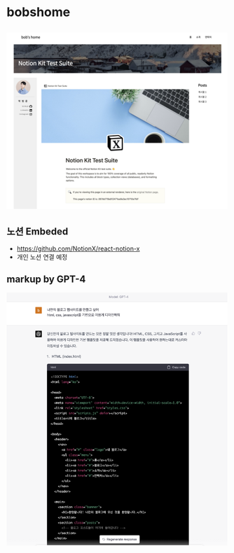 # bobshome
![](static/main.png)
---

## 노션 Embeded
- https://github.com/NotionX/react-notion-x
- 개인 노션 연결 예정

## markup by GPT-4
![](static/gpt1.png)